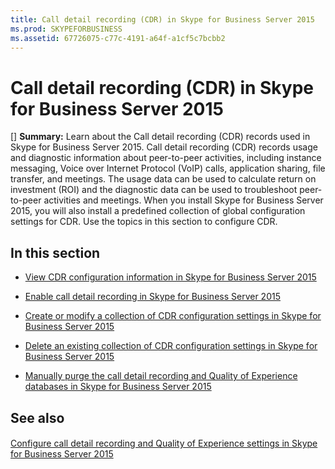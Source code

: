 ```yaml
---
title: Call detail recording (CDR) in Skype for Business Server 2015
ms.prod: SKYPEFORBUSINESS
ms.assetid: 67726075-c77c-4191-a64f-a1cf5c7bcbb2
---
```



# Call detail recording (CDR) in Skype for Business Server 2015
[] **Summary:** Learn about the Call detail recording (CDR) records used in Skype for Business Server 2015.
Call detail recording (CDR) records usage and diagnostic information about peer-to-peer activities, including instance messaging, Voice over Internet Protocol (VoIP) calls, application sharing, file transfer, and meetings. The usage data can be used to calculate return on investment (ROI) and the diagnostic data can be used to troubleshoot peer-to-peer activities and meetings. When you install Skype for Business Server 2015, you will also install a predefined collection of global configuration settings for CDR. Use the topics in this section to configure CDR.
  
    
    


## In this section


-  [View CDR configuration information in Skype for Business Server 2015](view-cdr-configuration-information-in-skype-for-business-server-2015.md)
    
  
-  [Enable call detail recording in Skype for Business Server 2015](enable-call-detail-recording-in-skype-for-business-server-2015.md)
    
  
-  [Create or modify a collection of CDR configuration settings in Skype for Business Server 2015](create-or-modify-a-collection-of-cdr-configuration-settings-in-skype-for-busines.md)
    
  
-  [Delete an existing collection of CDR configuration settings in Skype for Business Server 2015](delete-an-existing-collection-of-cdr-configuration-settings-in-skype-for-busines.md)
    
  
-  [Manually purge the call detail recording and Quality of Experience databases in Skype for Business Server 2015](manually-purge-the-call-detail-recording-and-quality-of-experience-databases-in.md)
    
  

## See also


#### 


  
    
    
 [Configure call detail recording and Quality of Experience settings in Skype for Business Server 2015](configure-call-detail-recording-and-quality-of-experience-settings-in-skype-for.md)
